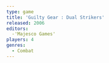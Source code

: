 ```yaml
---
type: game
title: 'Guilty Gear : Dual Strikers'
released: 2006
editors: 
  -'Majesco Games'
players: 4
genres:
  - Combat
---
```

